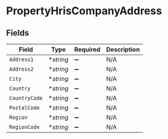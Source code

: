 # PropertyHrisCompanyAddress


## Fields

| Field              | Type               | Required           | Description        |
| ------------------ | ------------------ | ------------------ | ------------------ |
| `Address1`         | **string*          | :heavy_minus_sign: | N/A                |
| `Address2`         | **string*          | :heavy_minus_sign: | N/A                |
| `City`             | **string*          | :heavy_minus_sign: | N/A                |
| `Country`          | **string*          | :heavy_minus_sign: | N/A                |
| `CountryCode`      | **string*          | :heavy_minus_sign: | N/A                |
| `PostalCode`       | **string*          | :heavy_minus_sign: | N/A                |
| `Region`           | **string*          | :heavy_minus_sign: | N/A                |
| `RegionCode`       | **string*          | :heavy_minus_sign: | N/A                |